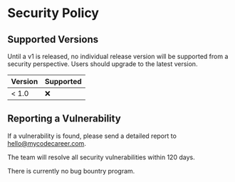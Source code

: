 # Security Policy

## Supported Versions

Until a v1 is released, no individual release version will be supported from a security perspective. Users should upgrade to the latest version.

| Version | Supported          |
| ------- | ------------------ |
| < 1.0   | :x:                |

## Reporting a Vulnerability

If a vulnerability is found, please send a detailed report to hello@mycodecareer.com.

The team will resolve all security vulnerabilities within 120 days. 

There is currently no bug bountry program.
